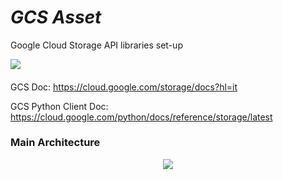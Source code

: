 # _GCS Asset_

Google Cloud Storage API libraries set-up

  </a>
  <a href="https://www.python.org/downloads/release/python-311">
    <img src="https://img.shields.io/badge/python-3.11-green.svg" lazyload />
  </a>

####

GCS Doc: https://cloud.google.com/storage/docs?hl=it

GCS Python Client Doc: https://cloud.google.com/python/docs/reference/storage/latest

###
###

### Main Architecture
<p align="center">
  <img src="C:\Users\ECHIERDF9\OneDrive - NTT DATA EMEAL\Desktop\GCS_Asset\GCS_Asset\doc\img\GCS_ASSET_CODE_FLOW.png" />
</p>
